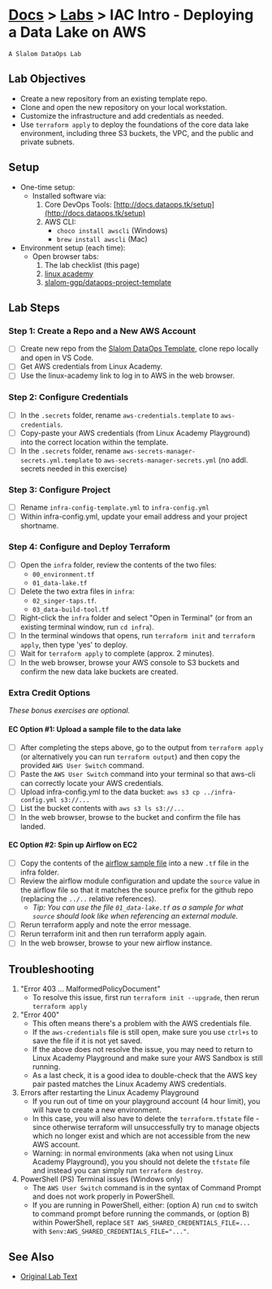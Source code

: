 # [Docs](../README.md) > [Labs](./index.md) > **IAC Intro - Deploying a Data Lake on AWS**

`A Slalom DataOps Lab`

## Lab Objectives

- Create a new repository from an existing template repo.
- Clone and open the new repository on your local workstation.
- Customize the infrastructure and add credentials as needed.
- Use `terraform apply` to deploy the foundations of the core data lake environment, including three S3 buckets, the VPC, and the public and private subnets.

## Setup

- One-time setup:
  - Installed software via:
    1. Core DevOps Tools: [http://docs.dataops.tk/setup](http://docs.dataops.tk/setup)
    2. AWS CLI:
        - `choco install awscli` (Windows)
        - `brew install awscli` (Mac)
- Environment setup (each time):
  - Open browser tabs:
    1. The lab checklist (this page)
    2. [linux academy](https://app.linuxacademy.com/dashboard)
    3. [slalom-ggp/dataops-project-template](https://github.com/slalom-ggp/dataops-project-template)

## Lab Steps

### Step 1: Create a Repo and a New AWS Account

- [ ] Create new repo from the [Slalom DataOps Template](https://github.com/slalom-ggp/dataops-project-template), clone repo locally and open in VS Code.
- [ ] Get AWS credentials from Linux Academy.
- [ ] Use the linux-academy link to log in to AWS in the web browser.

### Step 2: Configure Credentials

- [ ] In the `.secrets` folder, rename `aws-credentials.template` to `aws-credentials`.
- [ ] Copy-paste your AWS credentials (from Linux Academy Playground) into the correct location within the template.
- [ ] In the `.secrets` folder, rename `aws-secrets-manager-secrets.yml.template` to `aws-secrets-manager-secrets.yml` (no addl. secrets needed in this exercise)

### Step 3: Configure Project

- [ ] Rename `infra-config-template.yml` to `infra-config.yml`
- [ ] Within infra-config.yml, update your email address and your project shortname.

### Step 4: Configure and Deploy Terraform

- [ ] Open the `infra` folder, review the contents of the two files:
  - `00_environment.tf`
  - `01_data-lake.tf`
- [ ] Delete the two extra files in `infra`:
  - `02_singer-taps.tf`.
  - `03_data-build-tool.tf`
- [ ] Right-click the `infra` folder and select "Open in Terminal" (or from an existing terminal window, run `cd infra`).
- [ ] In the terminal windows that opens, run `terraform init` and `terraform apply`, then type 'yes' to deploy.
- [ ] Wait for `terraform apply` to complete (approx. 2 minutes).
- [ ] In the web browser, browse your AWS console to S3 buckets and confirm the new data lake buckets are created.

### Extra Credit Options

_These bonus exercises are optional._

#### EC Option #1: Upload a sample file to the data lake

- [ ] After completing the steps above, go to the output from `terraform apply` (or alternatively you can run `terraform output`) and then copy the provided `AWS User Switch` command.
- [ ] Paste the `AWS User Switch` command into your terminal so that aws-cli can correctly locate your AWS credentials.
- [ ] Upload infra-config.yml to the data bucket: `aws s3 cp ../infra-config.yml s3://...`
- [ ] List the bucket contents with `aws s3 ls s3://...`
- [ ] In the web browser, browse to the bucket and confirm the file has landed.

#### EC Option #2: Spin up Airflow on EC2

- [ ] Copy the contents of the [airflow sample file](https://github.com/slalom-ggp/dataops-infra/blob/master/samples/airflow-on-aws/02_airflow.tf) into a new `.tf` file in the infra folder.
- [ ] Review the airflow module configuration and update the `source` value in the airflow file so that it matches the source prefix for the github repo (replacing the `../..` relative references).
  - _Tip: You can use the file `01_data-lake.tf` as a sample for what `source` should look like when referencing an external module._
- [ ] Rerun terraform apply and note the error message.
- [ ] Rerun terraform init and then run terraform apply again.
- [ ] In the web browser, browse to your new airflow instance.

## Troubleshooting

1. "Error 403 ... MalformedPolicyDocument"
    - To resolve this issue, first run `terraform init --upgrade`, then rerun `terraform apply`
2. "Error 400"
    - This often means there's a problem with the AWS credentials file.
    - If the `aws-credentials` file is still open, make sure you use `ctrl+s` to save the file if it is not yet saved.
    - If the above does not resolve the issue, you may need to return to Linux Academy Playground and make sure your AWS Sandbox is still running.
    - As a last check, it is a good idea to double-check that the AWS key pair pasted matches the Linux Academy AWS credentials.
3. Errors after restarting the Linux Academy Playground
    - If you run out of time on your playground account (4 hour limit), you will have to create a new environment.
    - In this case, you will also have to delete the `terraform.tfstate` file - since otherwise terraform will unsuccessfully try to manage objects which no longer exist and which are not accessible from the new AWS account.
    - Warning: in normal environments (aka when not using Linux Academy Playground), you you should not delete the `tfstate` file and instead you can simply run `terraform destroy`.
4. PowerShell (PS) Terminal issues (Windows only)
    - The `AWS User Switch` command is in the syntax of Command Prompt and does not work properly in PowerShell.
    - If you are running in PowerShell, either: (option A) run `cmd` to switch to command prompt before running the commands, or (option B) within PowerShell, replace `SET AWS_SHARED_CREDENTIALS_FILE=...` with `$env:AWS_SHARED_CREDENTIALS_FILE="..."`.

## See Also

- [Original Lab Text](https://github.com/slalom-ggp/dataops-infra/issues/85)
